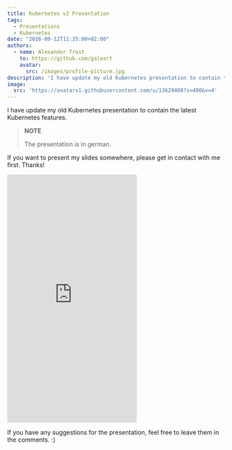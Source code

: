 ```yaml
---
title: Kubernetes v2 Presentation
tags:
  - Presentations
  - Kubernetes
date: "2016-09-12T11:35:00+02:00"
authors:
  - name: Alexander Trost
    to: https://github.com/galexrt
    avatar:
      src: /images/profile-picture.jpg
description: 'I have update my old Kubernetes presentation to contain the latest Kubernetes features.'
image:
  src: 'https://avatars1.githubusercontent.com/u/13629408?s=400&v=4'
---
```


I have update my old Kubernetes presentation to contain the latest Kubernetes features.

> **NOTE**
>
> The presentation is in german.

If you want to present my slides somewhere, please get in contact with me first. Thanks!

<iframe src="https://docs.google.com/presentation/d/1BBArN0yWdTbK1-Xy63d-NiwOT3QGHPvlQN7_pTxobtE/embed?start=false&loop=true&delayms=5000" frameborder="0" height="575" allowfullscreen="true" mozallowfullscreen="true" webkitallowfullscreen="true"></iframe>

If you have any suggestions for the presentation, feel free to leave them in the comments. :)
